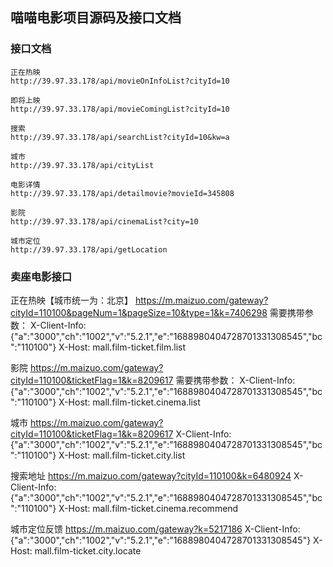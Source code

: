 ## 喵喵电影项目源码及接口文档


### 接口文档
```
正在热映
http://39.97.33.178/api/movieOnInfoList?cityId=10

即将上映
http://39.97.33.178/api/movieComingList?cityId=10

搜索
http://39.97.33.178/api/searchList?cityId=10&kw=a

城市
http://39.97.33.178/api/cityList

电影详情
http://39.97.33.178/api/detailmovie?movieId=345808

影院
http://39.97.33.178/api/cinemaList?city=10

城市定位
http://39.97.33.178/api/getLocation
```
### 卖座电影接口
正在热映【城市统一为：北京】
https://m.maizuo.com/gateway?cityId=110100&pageNum=1&pageSize=10&type=1&k=7406298
需要携带参数：
X-Client-Info: {"a":"3000","ch":"1002","v":"5.2.1","e":"1688980404728701331308545","bc":"110100"}
X-Host: mall.film-ticket.film.list

影院
https://m.maizuo.com/gateway?cityId=110100&ticketFlag=1&k=8209617
需要携带参数：
X-Client-Info: {"a":"3000","ch":"1002","v":"5.2.1","e":"1688980404728701331308545","bc":"110100"}
X-Host: mall.film-ticket.cinema.list

城市
https://m.maizuo.com/gateway?cityId=110100&ticketFlag=1&k=8209617
X-Client-Info: {"a":"3000","ch":"1002","v":"5.2.1","e":"1688980404728701331308545","bc":"110100"}
X-Host: mall.film-ticket.city.list

搜索地址
https://m.maizuo.com/gateway?cityId=110100&k=6480924
X-Client-Info: {"a":"3000","ch":"1002","v":"5.2.1","e":"1688980404728701331308545","bc":"110100"}
X-Host: mall.film-ticket.cinema.recommend

城市定位反馈
https://m.maizuo.com/gateway?k=5217186
X-Client-Info:  {"a":"3000","ch":"1002","v":"5.2.1","e":"1688980404728701331308545"}
X-Host: mall.film-ticket.city.locate